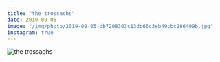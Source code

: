 ```yaml
---
title: "the trossachs"
date: 2019-09-05
image: "/img/photo/2019-09-05-db7208303c13dc66c3eb49cbc286409b.jpg"
instagram: true
---
```


![the trossachs](/img/photo/2019-09-05-db7208303c13dc66c3eb49cbc286409b.jpg)
